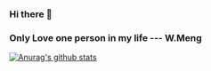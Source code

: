 ### Hi there 👋
### Only Love one person in my life --- W.Meng
[![Anurag's github stats](https://github-readme-stats.vercel.app/api?username=tao625)](https://github.com/anuraghazra/github-readme-stats?theme=redical)
<!--
**tao625/tao625** is a ✨ _special_ ✨ repository because its `README.md` (this file) appears on your GitHub profile.

Here are some ideas to get you started:

- 🔭 I’m currently working on ...
- 🌱 I’m currently learning ...
- 👯 I’m looking to collaborate on ...
- 🤔 I’m looking for help with ...
- 💬 Ask me about ...
- 📫 How to reach me: ...
- 😄 Pronouns: ...
- ⚡ Fun fact: ...
-->
